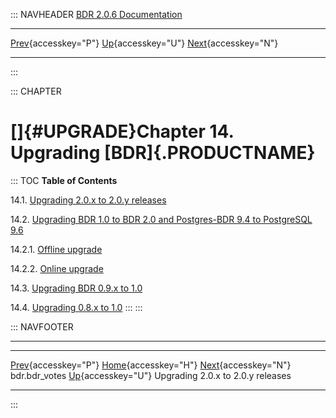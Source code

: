 ::: NAVHEADER
  [BDR 2.0.6 Documentation](index.md)                                                                 
  --------------------------------------------------------------- ---------------------------------- -- -----------------------------------------------------------------------
  [Prev](catalog-bdr-votes.md "bdr.bdr_votes"){accesskey="P"}   [Up](manual.md){accesskey="U"}        [Next](x4413.md "Upgrading 2.0.x to 2.0.y releases"){accesskey="N"}

------------------------------------------------------------------------
:::

::: CHAPTER
# []{#UPGRADE}Chapter 14. Upgrading [BDR]{.PRODUCTNAME}

::: TOC
**Table of Contents**

14.1. [Upgrading 2.0.x to 2.0.y releases](x4413.md)

14.2. [Upgrading BDR 1.0 to BDR 2.0 and Postgres-BDR 9.4 to PostgreSQL
9.6](x4416.md)

14.2.1. [Offline upgrade](x4416.md#AEN4422)

14.2.2. [Online upgrade](x4416.md#AEN4446)

14.3. [Upgrading BDR 0.9.x to 1.0](x4529.md)

14.4. [Upgrading 0.8.x to 1.0](x4533.md)
:::
:::

::: NAVFOOTER

------------------------------------------------------------------------

  ----------------------------------------------- ----------------------------------- -----------------------------------
  [Prev](catalog-bdr-votes.md){accesskey="P"}    [Home](index.md){accesskey="H"}    [Next](x4413.md){accesskey="N"}
  bdr.bdr_votes                                    [Up](manual.md){accesskey="U"}     Upgrading 2.0.x to 2.0.y releases
  ----------------------------------------------- ----------------------------------- -----------------------------------
:::
